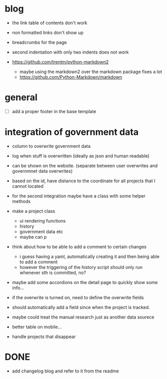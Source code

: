 
# blog

- the link table of contents don't work
- non formatted links don't show up

- breadcrumbs for the page
- second indentation with only two indents does not work

- https://github.com/trentm/python-markdown2
  - maybe using the markdown2 over the markdown package fixes a lot
  - https://github.com/Python-Markdown/markdown


# general

- [ ] add a proper footer in the base template



# integration of government data

- column to overwrite government data
- log when stuff is overwritten (ideally as json and human readable)
- can be shown on the website. (separate between user overwrites and governmnet data overwrites)
- based on the id, have distance to the coordinate for all projects that I cannot located
- for the second integration maybe have a class with some helper methods

- make a project class
  - ui rendering functions
  - history
  - government data etc
  - maybe can p


- think about how to be able to add a comment to certain changes
  - i guess having a yaml, automatically creating it and then being able to add a comment
  - however the triggering of the history script should only run whenever sth is committed, no?


- maybe add some accordions on the detail page to quickly show some info...
- if the overwrite is turned on, need to define the overwrite fields

- should automatically add a field since when the project is tracked. 

- maybe could treat the manual research just as another data sourece
  
- better table on mobile...

- handle projects that disappear










# DONE

- add changelog blog and refer to it from the readme
